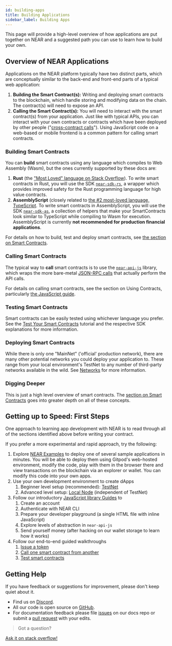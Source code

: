 ```yaml
---
id: building-apps
title: Building Applications
sidebar_label: Building Apps
---
```


This page will provide a high-level overview of how applications are put together on NEAR and a suggested path you can use to learn how to build your own.


## Overview of NEAR Applications

Applications on the NEAR platform typically have two distinct parts, which are conceptually similar to the back-end and front-end parts of a typical web application:

1. **Building the Smart Contract(s):** Writing and deploying smart contracts to the blockchain, which handle storing and modifying data on the chain.  The contract(s) will need to expose an API.
2. **Calling the Smart Contract(s):** You will need to interact with the smart contract(s) from your application.  Just like with typical APIs, you can interact with your own contracts or contracts which have been deployed by other people ("[cross-contract calls](/docs/tutorials/how-to-write-contracts-that-talk-to-each-other)"). Using JavaScript code on a web-based or mobile frontend is a common pattern for calling smart contracts.


### Building Smart Contracts

You can **build** smart contracts using any language which compiles to Web Assembly (Wasm), but the ones currently supported by these docs are:

1. **Rust** (the ["Most Loved" language on Stack Overflow](https://insights.stackoverflow.com/survey/2020)). To write smart contracts in Rust, you will use the SDK [`near-sdk-rs`](/docs/roles/developer/contracts/near-sdk-rs), a wrapper which provides improved safety for the Rust programming language for high value contracts.
2. **AssemblyScript** (closely related to [the #2 most-loved language, TypeScript](https://insights.stackoverflow.com/survey/2020). To write smart contracts in AssemblyScript, you will use the SDK [`near-sdk-as`](/docs/roles/developer/contracts/assemblyscript), a collection of helpers that make your SmartContracts look similar to TypeScript while compiling to Wasm for execution. AssemblyScript is currently **not recommended for production financial applications**.

For details on how to build, test and deploy smart contracts, see [the section on Smart Contracts](/docs/roles/developer/contracts/intro).


### Calling Smart Contracts

The typical way to **call** smart contracts is to use the [`near-api-js`](/docs/roles/developer/examples/near-api-js/introduction) library, which wraps the more bare-metal [JSON-RPC calls](/docs/api/rpc) that actually perform the API calls.

For details on calling smart contracts, see the section on Using Contracts, particularly [the JavaScript guide](/docs/development/calling-smart-contracts).

### Testing Smart Contracts

Smart contracts can be easily tested using whichever language you prefer. See the [Test Your Smart Contracts](/docs/tutorials/test-your-smart-contracts) tutorial and the respective SDK explanations for more information.

### Deploying Smart Contracts

While there is only one "MainNet" ('official' production network), there are many other potential networks you could deploy your application to.  These range from your local environment's TestNet to any number of third-party networks available in the wild.  See [Networks](/docs/roles/developer/networks) for more information.

### Digging Deeper

This is just a high level overview of smart contracts. The [section on Smart Contracts](/docs/roles/developer/contracts/intro) goes into greater depth on all of these concepts.


## Getting up to Speed: First Steps

One approach to learning app development with NEAR is to read through all of the sections identified above before writing your contract.

If you prefer a more experimental and rapid approach, try the following:

1. Explore [NEAR Examples](http://near.dev/) to deploy one of several sample applications in minutes. You will be able to deploy them using Gitpod's web-hosted environment, modify the code, play with them in the browser there and view transactions on the blockchain via an explorer or wallet.  You can modify this code into your own apps.
2. Use your own development environment to create dApps
    1. Beginner level setup (recommended): [TestNet](/docs/local-setup/local-dev-testnet)
    2. Advanced level setup: [Local Node](/docs/local-setup/local-dev-node) (independent of TestNet)
3. Follow our introductory [JavaScript library Guides](/docs/roles/developer/examples/near-api-js/guides) to
    1. Create an account
    1. Authenticate with NEAR CLI
    1. Prepare your developer playground (a single HTML file with inline JavaScript)
    1. Explore levels of abstraction in `near-api-js`
    1. Send yourself money (after hacking on our wallet storage to learn how it works)
4. Follow our end-to-end guided walkthroughs
    1. [Issue a token](/docs/tutorials/near-studio/token)
    1. [Call one smart contract from another](/docs/tutorials/how-to-write-contracts-that-talk-to-each-other)
    1. [Test smart contracts](/docs/tutorials/test-your-smart-contracts)




 <!--
*** Temporarily removed until workshop is updated and republished ***
Workshop: MapReduce with Asynchronous Smart Contracts](https://github.com/near/workshop
  3 exercises and a challenge that will introduce you to development of smart contracts on the NEAR platform using the Rust programming language. -->






## Getting Help

If you have feedback or suggestions for improvement, please don't keep quiet about it.

- Find us on [Discord](http://near.chat).
- All our code is open source on [GitHub](https://github.com/near).
- For documentation feedback please file [issues](https://github.com/near/docs/issues) on our docs repo or submit a [pull request](https://github.com/near/docs/pulls) with your edits.

>Got a question?
<a href="https://stackoverflow.com/questions/tagged/nearprotocol">
  <h8> Ask it on stack overflow! </h8>
</a>
